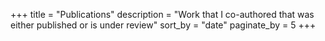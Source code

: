 +++
title = "Publications"
description = "Work that I co-authored that was either published or is under review"
sort_by = "date"
paginate_by = 5
+++
